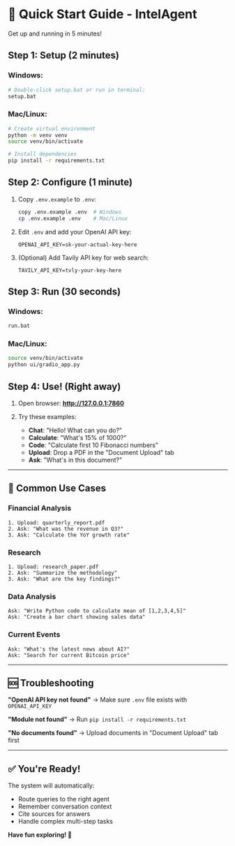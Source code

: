 # 🚀 Quick Start Guide - IntelAgent

Get up and running in 5 minutes!

## Step 1: Setup (2 minutes)

### Windows:
```bash
# Double-click setup.bat or run in terminal:
setup.bat
```

### Mac/Linux:
```bash
# Create virtual environment
python -m venv venv
source venv/bin/activate

# Install dependencies
pip install -r requirements.txt
```

## Step 2: Configure (1 minute)

1. Copy `.env.example` to `.env`:
   ```bash
   copy .env.example .env  # Windows
   cp .env.example .env    # Mac/Linux
   ```

2. Edit `.env` and add your OpenAI API key:
   ```env
   OPENAI_API_KEY=sk-your-actual-key-here
   ```

3. (Optional) Add Tavily API key for web search:
   ```env
   TAVILY_API_KEY=tvly-your-key-here
   ```

## Step 3: Run (30 seconds)

### Windows:
```bash
run.bat
```

### Mac/Linux:
```bash
source venv/bin/activate
python ui/gradio_app.py
```

## Step 4: Use! (Right away)

1. Open browser: **http://127.0.0.1:7860**

2. Try these examples:
   - **Chat**: "Hello! What can you do?"
   - **Calculate**: "What's 15% of 1000?"
   - **Code**: "Calculate first 10 Fibonacci numbers"
   - **Upload**: Drop a PDF in the "Document Upload" tab
   - **Ask**: "What's in this document?"

---

## 🎯 Common Use Cases

### Financial Analysis
```
1. Upload: quarterly_report.pdf
2. Ask: "What was the revenue in Q3?"
3. Ask: "Calculate the YoY growth rate"
```

### Research
```
1. Upload: research_paper.pdf
2. Ask: "Summarize the methodology"
3. Ask: "What are the key findings?"
```

### Data Analysis
```
Ask: "Write Python code to calculate mean of [1,2,3,4,5]"
Ask: "Create a bar chart showing sales data"
```

### Current Events
```
Ask: "What's the latest news about AI?"
Ask: "Search for current Bitcoin price"
```

---

## 🆘 Troubleshooting

**"OpenAI API key not found"**
→ Make sure `.env` file exists with `OPENAI_API_KEY`

**"Module not found"**
→ Run `pip install -r requirements.txt`

**"No documents found"**
→ Upload documents in "Document Upload" tab first

---

## ✅ You're Ready!

The system will automatically:
- Route queries to the right agent
- Remember conversation context
- Cite sources for answers
- Handle complex multi-step tasks

**Have fun exploring! 🎉**

